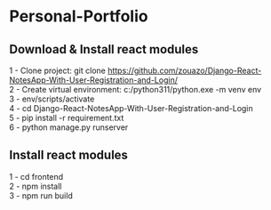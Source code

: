 # Personal-Portfolio


## Download & Install react modules    

1 - Clone project: git clone https://github.com/zouazo/Django-React-NotesApp-With-User-Registration-and-Login/  
2 - Create virtual environment: c:/python311/python.exe -m venv env    
3 - env/scripts/activate    
4 - cd Django-React-NotesApp-With-User-Registration-and-Login   
5 - pip install -r requirement.txt    
6 - python manage.py runserver    
## Install react modules    
1 - cd frontend    
2 - npm install    
3 - npm run build  
